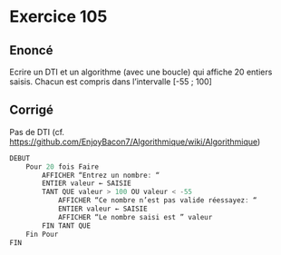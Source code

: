 # Exercice 105

## Enoncé

Ecrire un DTI et un algorithme (avec une boucle) qui affiche 20 entiers saisis. Chacun est
compris dans l’intervalle [-55 ; 100]

## Corrigé

Pas de DTI (cf. https://github.com/EnjoyBacon7/Algorithmique/wiki/Algorithmique)

```java
DEBUT
    Pour 20 fois Faire
        AFFICHER “Entrez un nombre: “
        ENTIER valeur ← SAISIE
        TANT QUE valeur > 100 OU valeur < -55
            AFFICHER “Ce nombre n’est pas valide réessayez: “
            ENTIER valeur ← SAISIE
            AFFICHER “Le nombre saisi est ” valeur
        FIN TANT QUE
    Fin Pour
FIN
```